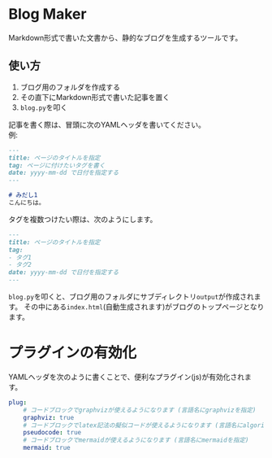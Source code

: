 # Blog Maker
Markdown形式で書いた文書から、静的なブログを生成するツールです。

## 使い方
1. ブログ用のフォルダを作成する
2. その直下にMarkdown形式で書いた記事を置く
3. `blog.py`を叩く

記事を書く際は、冒頭に次のYAMLヘッダを書いてください。<br>
例:
```md
---
title: ページのタイトルを指定
tag: ページに付けたいタグを書く
date: yyyy-mm-dd で日付を指定する
---

# みだし1
こんにちは。
```

タグを複数つけたい際は、次のようにします。
```md
---
title: ページのタイトルを指定
tag:
- タグ1
- タグ2
date: yyyy-mm-dd で日付を指定する
---
```

`blog.py`を叩くと、ブログ用のフォルダにサブディレクトリ`output`が作成されます。
その中にある`index.html`(自動生成されます)がブログのトップページとなります。

# プラグインの有効化
YAMLヘッダを次のように書くことで、便利なプラグイン(js)が有効化されます。
```yaml
plug:
    # コードブロックでgraphvizが使えるようになります (言語名にgraphvizを指定)
    graphviz: true
    # コードブロックでlatex記法の擬似コードが使えるようになります (言語名にalgorithmを指定)
    pseudocode: true
    # コードブロックでmermaidが使えるようになります (言語名にmermaidを指定)
    mermaid: true
```
